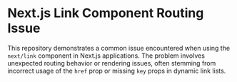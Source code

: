 # Next.js Link Component Routing Issue

This repository demonstrates a common issue encountered when using the `next/link` component in Next.js applications. The problem involves unexpected routing behavior or rendering issues, often stemming from incorrect usage of the `href` prop or missing `key` props in dynamic link lists.
